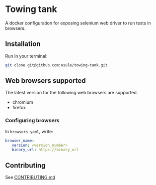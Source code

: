 # Towing tank #

A docker configuration for exposing selenium web driver to run tests in browsers.

## Installation ##
Run in your terminal:
```bash
git clone git@github.com:osule/towing-tank.git
```

## Web browsers supported ##
The latest version for the following web browsers are supported.
- chromium
- firefox

### Configuring browsers ###
In `browsers.yaml`, write:
```yaml
browser_name:
   version: <version_number>
   binary_url: https://binary_url
```

## Contributing ##
See [CONTRIBUTING.md](CONTRIBUTING.md)
